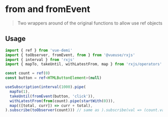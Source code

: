 # from and fromEvent

> Two wrappers around of the original functions to allow use ref objects

## Usage

```ts
import { ref } from 'vue-demi'
import { toObserver, fromEvent, from } from '@vueuse/rxjs'
import { interval } from 'rxjs'
import { mapTo, takeUntil, withLatestFrom, map } from 'rxjs/operators'

const count = ref(0)
const button = ref<HTMLButtonElement>(null)

useSubscription(interval(1000).pipe(
  mapTo(1),
  takeUntil(fromEvent(button, 'click')),
  withLatestFrom(from(count).pipe(startWith(0))),
  map(([total, curr]) => curr + total),
).subscribe(toObserver(count))) // same as ).subscribe(val => (count.value = val))
```
